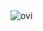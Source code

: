 <img src="https://github-readme-stats.vercel.app/api/top-langs?username=R1yAA&show_icons=true&locale=en&layout=compact&theme=chartreuse-dark" alt="ovi" />

<!--
**R1yAA/R1yAA** is a ✨ _special_ ✨ repository because its `README.md` (this file) appears on your GitHub profile.

Here are some ideas to get you started:

- 🔭 I’m currently working on ...
- 🌱 I’m currently learning ...
- 👯 I’m looking to collaborate on ...
- 🤔 I’m looking for help with ...
- 💬 Ask me about ...
- 📫 How to reach me: ...
- 😄 Pronouns: ...
- ⚡ Fun fact: ...
-->
